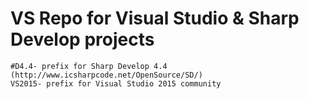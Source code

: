 # VS Repo for Visual Studio & Sharp Develop projects 
    #D4.4- prefix for Sharp Develop 4.4 (http://www.icsharpcode.net/OpenSource/SD/)
    VS2015- prefix for Visual Studio 2015 community
